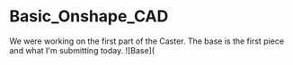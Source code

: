 # Basic_Onshape_CAD
We were working on the first part of the Caster. The base is the first piece and what I'm submitting today. 
![Base](
